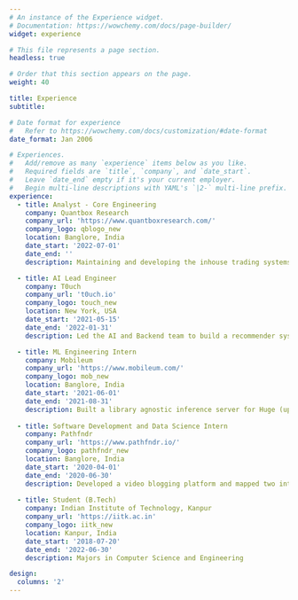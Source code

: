 ```yaml
---
# An instance of the Experience widget.
# Documentation: https://wowchemy.com/docs/page-builder/
widget: experience

# This file represents a page section.
headless: true

# Order that this section appears on the page.
weight: 40

title: Experience
subtitle:

# Date format for experience
#   Refer to https://wowchemy.com/docs/customization/#date-format
date_format: Jan 2006

# Experiences.
#   Add/remove as many `experience` items below as you like.
#   Required fields are `title`, `company`, and `date_start`.
#   Leave `date_end` empty if it's your current employer.
#   Begin multi-line descriptions with YAML's `|2-` multi-line prefix.
experience:
  - title: Analyst - Core Engineering
    company: Quantbox Research
    company_url: 'https://www.quantboxresearch.com/'
    company_logo: qblogo_new
    location: Banglore, India
    date_start: '2022-07-01'
    date_end: ''
    description: Maintaining and developing the inhouse trading systems.

  - title: AI Lead Engineer
    company: T0uch
    company_url: 't0uch.io'
    company_logo: touch_new
    location: New York, USA
    date_start: '2021-05-15'
    date_end: '2022-01-31'
    description: Led the AI and Backend team to build a recommender system for financial education

  - title: ML Engineering Intern
    company: Mobileum
    company_url: 'https://www.mobileum.com/'
    company_logo: mob_new
    location: Banglore, India
    date_start: '2021-06-01'
    date_end: '2021-08-31'
    description: Built a library agnostic inference server for Huge (upto 32Gbs) ML pipelines.
  
  - title: Software Development and Data Science Intern
    company: Pathfndr
    company_url: 'https://www.pathfndr.io/'
    company_logo: pathfndr_new
    location: Banglore, India
    date_start: '2020-04-01'
    date_end: '2020-06-30'
    description: Developed a video blogging platform and mapped two internal datasets with no common join column using NLP techniques.
  
  - title: Student (B.Tech)
    company: Indian Institute of Technology, Kanpur
    company_url: 'https://iitk.ac.in'
    company_logo: iitk_new
    location: Kanpur, India
    date_start: '2018-07-20'
    date_end: '2022-06-30'
    description: Majors in Computer Science and Engineering

design:
  columns: '2'
---
```


